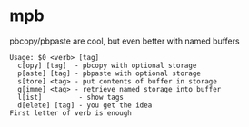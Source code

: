 # mpb
pbcopy/pbpaste are cool, but even better with named buffers

```
Usage: $0 <verb> [tag]
  c[opy] [tag]  - pbcopy with optional storage
  p[aste] [tag] - pbpaste with optional storage
  s[tore] <tag> - put contents of buffer in storage
  g[imme] <tag> - retrieve named storage into buffer
  l[ist]         - show tags
  d[elete] [tag] - you get the idea
First letter of verb is enough
```

